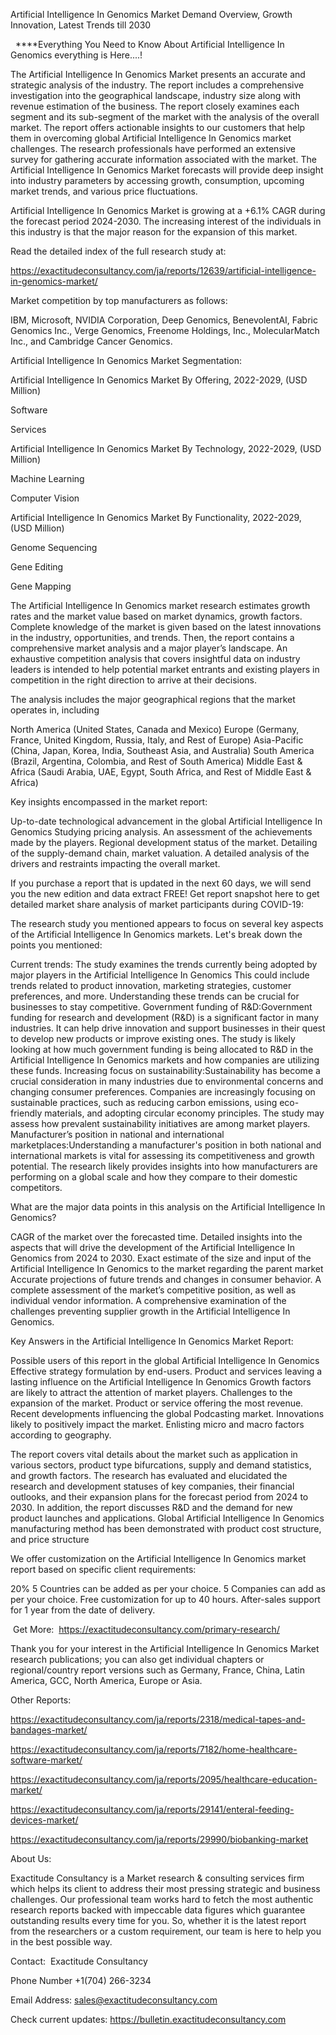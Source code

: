 Artificial Intelligence In Genomics Market Demand Overview, Growth Innovation, Latest Trends till 2030

  ****Everything You Need to Know About Artificial Intelligence In Genomics everything is Here....!

The Artificial Intelligence In Genomics Market presents an accurate and strategic analysis of the industry. The report includes a comprehensive investigation into the geographical landscape, industry size along with revenue estimation of the business. The report closely examines each segment and its sub-segment of the market with the analysis of the overall market. The report offers actionable insights to our customers that help them in overcoming global Artificial Intelligence In Genomics market challenges. The research professionals have performed an extensive survey for gathering accurate information associated with the market. The Artificial Intelligence In Genomics Market forecasts will provide deep insight into industry parameters by accessing growth, consumption, upcoming market trends, and various price fluctuations.

Artificial Intelligence In Genomics Market is growing at a +6.1% CAGR during the forecast period 2024-2030. The increasing interest of the individuals in this industry is that the major reason for the expansion of this market.

Read the detailed index of the full research study at:

https://exactitudeconsultancy.com/ja/reports/12639/artificial-intelligence-in-genomics-market/

Market competition by top manufacturers as follows:

IBM, Microsoft, NVIDIA Corporation, Deep Genomics, BenevolentAI, Fabric Genomics Inc., Verge Genomics, Freenome Holdings, Inc., MolecularMatch Inc., and Cambridge Cancer Genomics.

Artificial Intelligence In Genomics Market Segmentation:

Artificial Intelligence In Genomics Market By Offering, 2022-2029, (USD Million)

Software

Services

Artificial Intelligence In Genomics Market By Technology, 2022-2029, (USD Million)

Machine Learning

Computer Vision

Artificial Intelligence In Genomics Market By Functionality, 2022-2029, (USD Million)

Genome Sequencing

Gene Editing

Gene Mapping

The Artificial Intelligence In Genomics market research estimates growth rates and the market value based on market dynamics, growth factors. Complete knowledge of the market is given based on the latest innovations in the industry, opportunities, and trends. Then, the report contains a comprehensive market analysis and a major player’s landscape. An exhaustive competition analysis that covers insightful data on industry leaders is intended to help potential market entrants and existing players in competition in the right direction to arrive at their decisions.

The analysis includes the major geographical regions that the market operates in, including

North America (United States, Canada and Mexico)
Europe (Germany, France, United Kingdom, Russia, Italy, and Rest of Europe)
Asia-Pacific (China, Japan, Korea, India, Southeast Asia, and Australia)
South America (Brazil, Argentina, Colombia, and Rest of South America)
Middle East & Africa (Saudi Arabia, UAE, Egypt, South Africa, and Rest of Middle East & Africa)

Key insights encompassed in the market report:

Up-to-date technological advancement in the global Artificial Intelligence In Genomics
Studying pricing analysis.
An assessment of the achievements made by the players.
Regional development status of the market.
Detailing of the supply-demand chain, market valuation.
A detailed analysis of the drivers and restraints impacting the overall market.

If you purchase a report that is updated in the next 60 days, we will send you the new edition and data extract FREE! Get report snapshot here to get detailed market share analysis of market participants during COVID-19:

The research study you mentioned appears to focus on several key aspects of the Artificial Intelligence In Genomics markets. Let's break down the points you mentioned:

Current trends: The study examines the trends currently being adopted by major players in the Artificial Intelligence In Genomics This could include trends related to product innovation, marketing strategies, customer preferences, and more. Understanding these trends can be crucial for businesses to stay competitive.
Government funding of R&D:Government funding for research and development (R&D) is a significant factor in many industries. It can help drive innovation and support businesses in their quest to develop new products or improve existing ones. The study is likely looking at how much government funding is being allocated to R&D in the Artificial Intelligence In Genomics markets and how companies are utilizing these funds.
Increasing focus on sustainability:Sustainability has become a crucial consideration in many industries due to environmental concerns and changing consumer preferences. Companies are increasingly focusing on sustainable practices, such as reducing carbon emissions, using eco-friendly materials, and adopting circular economy principles. The study may assess how prevalent sustainability initiatives are among market players.
Manufacturer’s position in national and international marketplaces:Understanding a manufacturer's position in both national and international markets is vital for assessing its competitiveness and growth potential. The research likely provides insights into how manufacturers are performing on a global scale and how they compare to their domestic competitors.

What are the major data points in this analysis on the Artificial Intelligence In Genomics?

CAGR of the market over the forecasted time.
Detailed insights into the aspects that will drive the development of the Artificial Intelligence In Genomics from 2024 to 2030.
Exact estimate of the size and input of the Artificial Intelligence In Genomics to the market regarding the parent market
Accurate projections of future trends and changes in consumer behavior. A complete assessment of the market’s competitive position, as well as individual vendor information.
A comprehensive examination of the challenges preventing supplier growth in the Artificial Intelligence In Genomics.

Key Answers in the Artificial Intelligence In Genomics Market Report:

Possible users of this report in the global Artificial Intelligence In Genomics
Effective strategy formulation by end-users.
Product and services leaving a lasting influence on the Artificial Intelligence In Genomics
Growth factors are likely to attract the attention of market players.
Challenges to the expansion of the market.
Product or service offering the most revenue.
Recent developments influencing the global Podcasting market.
Innovations likely to positively impact the market.
Enlisting micro and macro factors according to geography.

The report covers vital details about the market such as application in various sectors, product type bifurcations, supply and demand statistics, and growth factors. The research has evaluated and elucidated the research and development statuses of key companies, their financial outlooks, and their expansion plans for the forecast period from 2024 to 2030. In addition, the report discusses R&D and the demand for new product launches and applications. Global Artificial Intelligence In Genomics manufacturing method has been demonstrated with product cost structure, and price structure

We offer customization on the Artificial Intelligence In Genomics market report based on specific client requirements:

20%
5 Countries can be added as per your choice.
5 Companies can add as per your choice.
Free customization for up to 40 hours.
After-sales support for 1 year from the date of delivery.

 Get More:  https://exactitudeconsultancy.com/primary-research/

Thank you for your interest in the Artificial Intelligence In Genomics Market research publications; you can also get individual chapters or regional/country report versions such as Germany, France, China, Latin America, GCC, North America, Europe or Asia.

Other Reports:

https://exactitudeconsultancy.com/ja/reports/2318/medical-tapes-and-bandages-market/

https://exactitudeconsultancy.com/ja/reports/7182/home-healthcare-software-market/

https://exactitudeconsultancy.com/ja/reports/2095/healthcare-education-market/

https://exactitudeconsultancy.com/ja/reports/29141/enteral-feeding-devices-market/

https://exactitudeconsultancy.com/ja/reports/29990/biobanking-market

About Us:

Exactitude Consultancy is a Market research & consulting services firm which helps its client to address their most pressing strategic and business challenges. Our professional team works hard to fetch the most authentic research reports backed with impeccable data figures which guarantee outstanding results every time for you. So, whether it is the latest report from the researchers or a custom requirement, our team is here to help you in the best possible way.

Contact:  Exactitude Consultancy

Phone Number +1(704) 266-3234

Email Address: sales@exactitudeconsultancy.com

Check current updates: https://bulletin.exactitudeconsultancy.com
